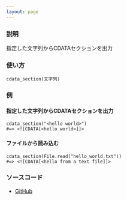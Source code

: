 ```yaml
---
layout: page
---
```


### 説明

指定した文字列からCDATAセクションを出力

### 使い方

    cdata_section(文字列)

### 例

#### 指定した文字列からCDATAセクションを出力

    cdata_section("<hello world>")
    #=> <![CDATA[<hello world>]]>

#### ファイルから読み込む

    cdata_section(File.read("hello_world.txt"))
    #=> <![CDATA[<hello from a text file]]>

### ソースコード

- [GitHub](https://github.com/rails/rails/blob/984c3ef2775781d47efa9f541ce570daa2434a80/actionview/lib/action_view/helpers/tag_helper.rb#L375)
